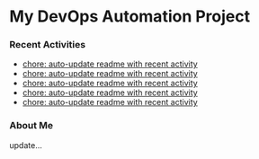 # My DevOps Automation Project

### Recent Activities
<!-- activity:START -->
- [chore: auto-update readme with recent activity](https://github.com/kaigiii/mybowling-app/commit/c8485b4ae5da92a1b25407ab5115b4c64d227f1d)
- [chore: auto-update readme with recent activity](https://github.com/kaigiii/mybowling-app/commit/2b4f5418b7875a73a3b571b2db023ee4b28191d0)
- [chore: auto-update readme with recent activity](https://github.com/kaigiii/mybowling-app/commit/8bbc52aa2ca48a69365c03aefea88e7fd45c2b56)
- [chore: auto-update readme with recent activity](https://github.com/kaigiii/mybowling-app/commit/13d110554ae1806ea456c5efab4a20f3784c56d7)
- [chore: auto-update readme with recent activity](https://github.com/kaigiii/mybowling-app/commit/8af8a485eb78a777b45a86eb3e3caacbd7487bec)
<!-- activity:END -->

### About Me
<!-- MYLINKS:START -->
<!-- MYLINKS:END -->

update...
